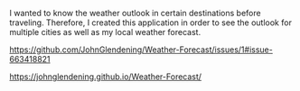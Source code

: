 I wanted to know the weather outlook in certain destinations before traveling. Therefore, I created this application in order to see the outlook for multiple cities as well as my local weather forecast.

https://github.com/JohnGlendening/Weather-Forecast/issues/1#issue-663418821

https://johnglendening.github.io/Weather-Forecast/
